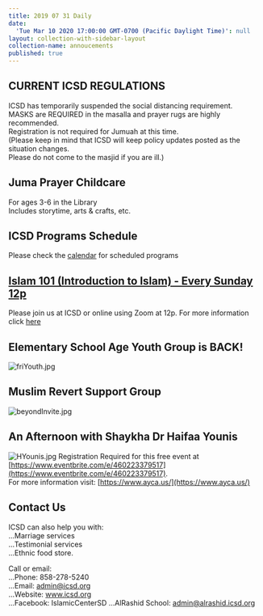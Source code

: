 ```yaml
---
title: 2019 07 31 Daily
date:
  'Tue Mar 10 2020 17:00:00 GMT-0700 (Pacific Daylight Time)': null
layout: collection-with-sidebar-layout
collection-name: annoucements
published: true
---
```

## CURRENT ICSD REGULATIONS
ICSD has temporarily suspended the social distancing requirement.  
MASKS are REQUIRED in the masalla and prayer rugs are highly recommended.  
Registration is not required for Jumuah at this time.  
(Please keep in mind that ICSD will keep policy updates posted as the situation changes.  
Please do not come to the masjid if you are ill.) 

## Juma Prayer Childcare
For ages 3-6 in the Library  
Includes storytime, arts & crafts, etc.     

## ICSD Programs Schedule
Please check the [calendar](http://www.icsd.org/calendar) for scheduled programs

## [Islam 101 (Introduction to Islam) - Every Sunday 12p](https://www.icsd.org/events/islam-101-introduction-to-islam-every-sunday-12p)  
Please join us at ICSD or online using Zoom at 12p. For more information click [here](https://www.icsd.org/events/islam-101-introduction-to-islam-every-sunday-12p)  

## Elementary School Age Youth Group is BACK!  
![friYouth.jpg]({{site.baseurl}}/media/friYouth.jpg)

## Muslim Revert Support Group 
![beyondInvite.jpg]({{site.baseurl}}/media/beyondInvite.jpg)

## An Afternoon with Shaykha Dr Haifaa Younis
![HYounis.jpg]({{site.baseurl}}/media/HYounis.jpg)
Registration Required for this free event at [https://www.eventbrite.com/e/460223379517](https://www.eventbrite.com/e/460223379517).  
For more information visit: [https://www.ayca.us/](https://www.ayca.us/)

## Contact Us  
ICSD can also help you with:  
...Marriage services  
...Testimonial services  
...Ethnic food store.  

Call or email:  
...Phone: 858-278-5240  
...Email: admin@icsd.org  
...Website: www.icsd.org  
...Facebook: IslamicCenterSD
...AlRashid School: admin@alrashid.icsd.org
